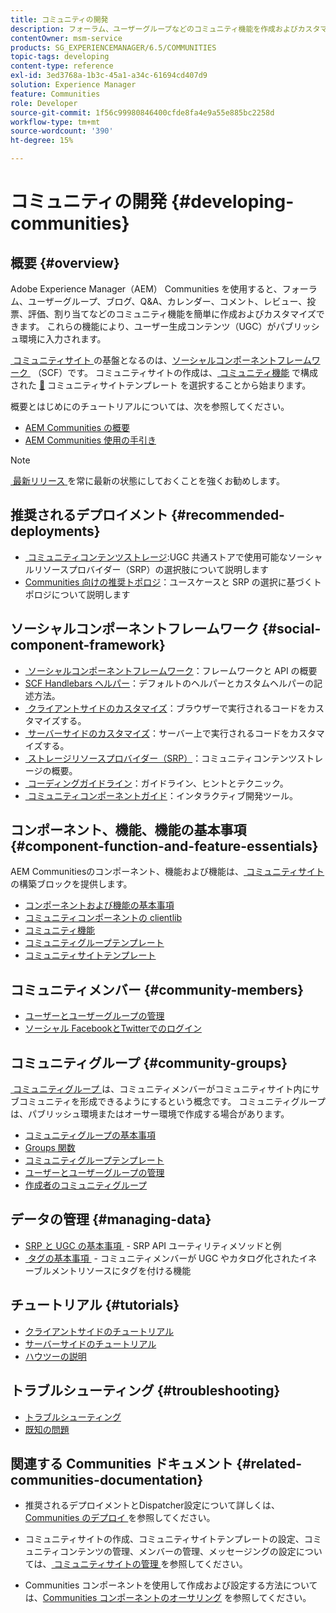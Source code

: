 ```yaml
---
title: コミュニティの開発
description: フォーラム、ユーザーグループなどのコミュニティ機能を作成およびカスタマイズします。
contentOwner: msm-service
products: SG_EXPERIENCEMANAGER/6.5/COMMUNITIES
topic-tags: developing
content-type: reference
exl-id: 3ed3768a-1b3c-45a1-a34c-61694cd407d9
solution: Experience Manager
feature: Communities
role: Developer
source-git-commit: 1f56c99980846400cfde8fa4e9a55e885bc2258d
workflow-type: tm+mt
source-wordcount: '390'
ht-degree: 15%

---
```


# コミュニティの開発  {#developing-communities}

## 概要 {#overview}

Adobe Experience Manager（AEM） Communities を使用すると、フォーラム、ユーザーグループ、ブログ、Q&amp;A、カレンダー、コメント、レビュー、投票、評価、割り当てなどのコミュニティ機能を簡単に作成およびカスタマイズできます。 これらの機能により、ユーザー生成コンテンツ（UGC）がパブリッシュ環境に入力されます。

[&#x200B; コミュニティサイト &#x200B;](overview.md#communitiessites) の基盤となるのは、[&#x200B; ソーシャルコンポーネントフレームワーク &#x200B;](scf.md) （SCF）です。 コミュニティサイトの作成は、[&#x200B; コミュニティ機能 &#x200B;](functions.md) で構成された [&#128279;](sites-console.md) コミュニティサイトテンプレート  を選択することから始まります。

概要とはじめにのチュートリアルについては、次を参照してください。

* [AEM Communities の概要](overview.md)
* [AEM Communities 使用の手引き](getting-started.md)

>[!NOTE]
> 
>[&#x200B; 最新リリース &#x200B;](deploy-communities.md#latest-releases) を常に最新の状態にしておくことを強くお勧めします。

## 推奨されるデプロイメント {#recommended-deployments}

* [&#x200B; コミュニティコンテンツストレージ &#x200B;](working-with-srp.md):UGC 共通ストアで使用可能なソーシャルリソースプロバイダー（SRP）の選択肢について説明します
* [Communities 向けの推奨トポロジ &#x200B;](topologies.md)：ユースケースと SRP の選択に基づくトポロジについて説明します

## ソーシャルコンポーネントフレームワーク {#social-component-framework}

* [&#x200B; ソーシャルコンポーネントフレームワーク &#x200B;](scf.md)：フレームワークと API の概要
* [SCF Handlebars ヘルパー &#x200B;](handlebars-helpers.md)：デフォルトのヘルパーとカスタムヘルパーの記述方法。
* [&#x200B; クライアントサイドのカスタマイズ &#x200B;](client-customize.md)：ブラウザーで実行されるコードをカスタマイズする。
* [&#x200B; サーバーサイドのカスタマイズ &#x200B;](server-customize.md)：サーバー上で実行されるコードをカスタマイズする。
* [&#x200B; ストレージリソースプロバイダー（SRP） &#x200B;](srp.md)：コミュニティコンテンツストレージの概要。
* [&#x200B; コーディングガイドライン &#x200B;](code-guide.md)：ガイドライン、ヒントとテクニック。
* [&#x200B; コミュニティコンポーネントガイド &#x200B;](components-guide.md)：インタラクティブ開発ツール。

## コンポーネント、機能、機能の基本事項 {#component-function-and-feature-essentials}

AEM Communitiesのコンポーネント、機能および機能は、[&#x200B; コミュニティサイト &#x200B;](sites-console.md) の構築ブロックを提供します。

* [コンポーネントおよび機能の基本事項](essentials.md)
* [コミュニティコンポーネントの clientlib](clientlibs.md)
* [コミュニティ機能](functions.md)
* [コミュニティグループテンプレート](tools-groups.md)
* [コミュニティサイトテンプレート](sites.md)

## コミュニティメンバー {#community-members}

* [ユーザーとユーザーグループの管理](users.md)
* [ソーシャル FacebookとTwitterでのログイン](social-login.md)

## コミュニティグループ {#community-groups}

[&#x200B; コミュニティグループ &#x200B;](overview.md#communitygroups) は、コミュニティメンバーがコミュニティサイト内にサブコミュニティを形成できるようにするという概念です。 コミュニティグループは、パブリッシュ環境またはオーサー環境で作成する場合があります。

* [コミュニティグループの基本事項](essentials-groups.md)
* [Groups 関数](functions.md#groups-function)
* [コミュニティグループテンプレート](tools-groups.md)
* [ユーザーとユーザーグループの管理](users.md)
* [作成者のコミュニティグループ](creating-groups.md)

## データの管理 {#managing-data}

* [SRP と UGC の基本事項 &#x200B;](srp-and-ugc.md) - SRP API ユーティリティメソッドと例
* [&#x200B; タグの基本事項 &#x200B;](tag.md) - コミュニティメンバーが UGC やカタログ化されたイネーブルメントリソースにタグを付ける機能

## チュートリアル {#tutorials}

* [クライアントサイドのチュートリアル](tutorials.md#client-side-customization)
* [サーバーサイドのチュートリアル](tutorials.md#server-side-customization)
* [ハウツーの説明](tutorials.md#how-to-instructions)

## トラブルシューティング {#troubleshooting}

* [トラブルシューティング](troubleshooting.md)
* [既知の問題](/help/release-notes/release-notes.md)

## 関連する Communities ドキュメント {#related-communities-documentation}

* 推奨されるデプロイメントとDispatcher設定について詳しくは、[Communities のデプロイ &#x200B;](deploy-communities.md) を参照してください。

* コミュニティサイトの作成、コミュニティサイトテンプレートの設定、コミュニティコンテンツの管理、メンバーの管理、メッセージングの設定については、[&#x200B; コミュニティサイトの管理 &#x200B;](administer-landing.md) を参照してください。

* Communities コンポーネントを使用して作成および設定する方法については、[Communities コンポーネントのオーサリング &#x200B;](author-communities.md) を参照してください。

